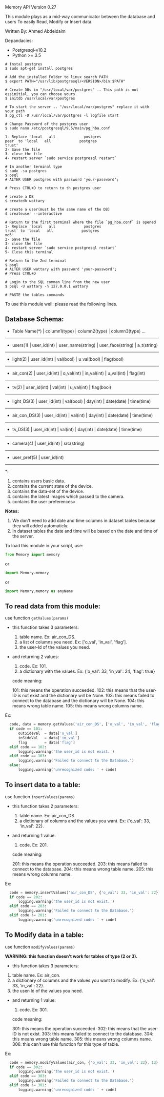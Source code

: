 
 Memory API Version 0.27
 
 This module plays as a mid-way communicator between the database and users
 To easily Read, Modify or Insert data.
 
 Written By: Ahmed Abdeldaim
 
  Depandacies:
 - Postgresql-v10.2
 - Python >= 3.5
 ```shell
 # Instal postgres
 $ sudo apt-get install postgres
 
 # Add the installed Folder to linux search PATH
 $ export PATH="/usr/lib/postgresql/<VERSION>/bin:$PATH"
 
 # Create DBs in "/usr/local/var/postgres" .. This path is not essinitial, you can choose yours.
 $ initdb /usr/local/var/postgres
 
 # To start the server .. "/usr/local/var/postgres" replace it with your path
 $ pg_ctl -D /usr/local/var/postgres -l logfile start
 
 # Change Password of the postgres user
 $ sudo nano /etc/postgresql/9.5/main/pg_hba.conf
 
 1- Replace `local   all             postgres                                peer` to 'local   all             postgres                                trust'
 2- Save the file
 3- close the file
 4- restart server `sudo service postgresql restart`
 
 # In another terminal type
 $ sudo -su postgres
 $ psql
 # ALTER USER postgres with password 'your-password';
 
 # Press CTRL+D to return to th postgres user
 
 # create a DB
 $ createdb wattary
 
 # create a user(must be the same name of the DB)
 $ createuser --interactive
 
 # Return to the first terminal where the file `pg_hba.conf` is opened
 1- Replace `local   all             postgres                                trust` to 'local   all             postgres                                md5'
 2- Save the file
 3- close the file
 4- restart server `sudo service postgresql restart`
 5- Close this terminal
 
 # Return to the 2nd terminal
 $ psql
 # ALTER USER wattary with password 'your-password';
 # Press CTRL+D
 
 # Login to the SQL comman line from the new user
 $ psql -U wattary -h 127.0.0.1 wattary
 
 # PASTE the tables commands
 ```

 To use this module well:
 please read the following lines.

 Database Schema:
 ---------------------------------------------------------------------------------------------------------
 - Table Name(*)   | column1(type)  | column2(type)     | column3(type) ...                               
 ---------------------------------------------------------------------------------------------------------
 - users(1)        | user_id(int)   | user_name(string) | user_face(string) | a_t(string)                 
 ---------------------------------------------------------------------------------------------------------
 - light(2)        | user_id(int)   | val(bool)         | u_val(bool)       | flag(bool)                  
 ---------------------------------------------------------------------------------------------------------
 - air_con(2)      | user_id(int)   | o_val(int)        | in_val(int)       | u_val(int)   | flag(int)    
  ---------------------------------------------------------------------------------------------------------
 - tv(2)           | user_id(int)   | val(int)          | u_val(int)        | flag(bool)                  
 ---------------------------------------------------------------------------------------------------------
 - light_DS(3)     | user_id(int)   | val(bool)         | day(int)          | date(date)   | time(time)   
 ---------------------------------------------------------------------------------------------------------
 - air_con_DS(3)   | user_id(int)   | val(int)          | day(int)          | date(date)   | time(time)   
 ---------------------------------------------------------------------------------------------------------
 - tv_DS(3)        | user_id(int)   | val(int)          | day(int)          | date(date)   | time(time)   
 ---------------------------------------------------------------------------------------------------------
 - camera(4)       | user_id(int)   | src(string)                                                         
 ---------------------------------------------------------------------------------------------------------
 - user_pref(5)    | user_id(int)                                                                         
 ---------------------------------------------------------------------------------------------------------
 *:
   1. contains users basic data.
   2. contains the current state of the device.
   3. contains the data-set of the device.
   4. contains the latest images which passed to the camera.
   5. contains the user preferences>

 
 **Notes:**
 1. We don't need to add date and time columns in dataset tables because they will added automaticly.
 2. In dataset tables the date and time will be based on the date and time of the server.
 
 
 To load this module in your script, use:
 ```python
 from Memory import memory
 ```
 or
 ```python
 import Memory.memory
 ```
 or
 ```python
 import Memory.memory as anyName
 ```

 ## To read data from this module:
 use function `getValues(params)`
 - this function takes 3 parameters:

   1. table name. Ex: air_con_DS.
   2. a list of columns you need. Ex: ['o_val', 'in_val', 'flag'].
   3. the user-Id of the values you need.

 - and returning 2 values:

   1. code. Ex: 101.
   2. a dictionary with the values. Ex: {'o_val': 33, 'in_val': 24, 'flag': true}

   code meaning:
   
   101: this means the operation succeeded.
   102: this means that the user-ID is not exist and the dictionary will be None.
   103: this means failed to connect to the database and the dictionary will be None.
   104: this means wrong table name.
   105: this means wrong columns name.

 Ex:
 ```python
   code, data = memory.getValues('air_con_DS', ['o_val', 'in_val', 'flag'], 13)
   if code == 101:
       outSideVal  = data['o_val']
       inSideVal   = data['in_val']
       flag        = data['flag']
   elif code == 102:
       logging.warning('the user_id is not exist.')
   elif code == 103:
       logging.warning('Failed to connect to the Database.')
   else:
       logging.warning('unrecognized code: ' + code)
```

 ## To insert data to a table:
 use function `insertValues(params)`
 - this function takes 2 parameters:
   1. table name. Ex: air_con_DS.
   2. a dictionary of columns and the values you want. Ex: {'o_val': 33, 'in_val': 22}.

 - and returning 1 value:
   1. code. Ex: 201.

   code meaning:
   
   201: this means the operation succeeded.
   203: this means failed to connect to the database.
   204: this means wrong table name.
   205: this means wrong columns name.

 Ex:
 ```python
   code = memory.insertValues('air_con_DS', {'o_val': 33, 'in_val': 22})
   if code == 202:
       logging.warning('the user_id is not exist.')
   elif code == 203:
       logging.warning('Failed to connect to the Database.')
   elif code != 201:
       logging.warning('unrecognized code: ' + code)
```

 ## To Modify data in a table:
 use function `modifyValues(params)`

 **WARNING: this function doesn't work for tables of type (2 or 3).**

  - this function takes 3 parameters:
   1. table name. Ex: air_con.
   2. a dictionary of columns and the values you want to modify. Ex: {'o_val': 33, 'in_val': 22}.
   3. the user-Id of the values you need.

 - and returning 1 value:
   1. code. Ex: 301.

   code meaning:
   
   301: this means the operation succeeded. 
   302: this means that the user-ID is not exist. 
   303: this means failed to connect to the database. 
   304: this means wrong table name. 
   305: this means wrong columns name. 
   306: this can't use this function for this type of table. 

 Ex:
 ```python
   code = memory.modifyValues(air_con, {'o_val': 33, 'in_val': 22}, 13)
   if code == 302:
       logging.warning('the user_id is not exist.')
   elif code == 303:
       logging.warning('Failed to connect to the Database.')
   elif code != 301:
       logging.warning('unrecognized code: ' + code)
```

